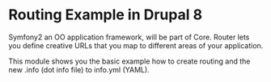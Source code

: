 Routing Example in Drupal 8
==========

Symfony2 an OO application framework, will be part of Core.
Router lets you define creative URLs that you map to different areas of your application.

This module shows you the basic example how to create routing and the new .info (dot info file) to info.yml (YAML).